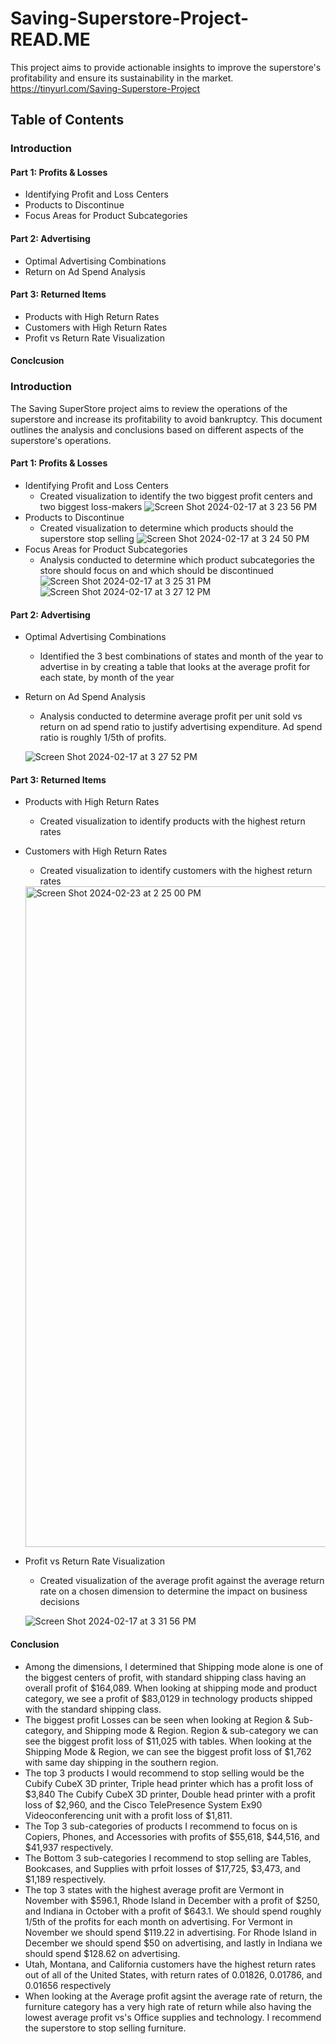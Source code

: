# Saving-Superstore-Project-READ.ME
This project aims to provide actionable insights to improve the superstore's profitability and ensure its sustainability in the market.
https://tinyurl.com/Saving-Superstore-Project
## Table of Contents
### Introduction
#### Part 1: Profits & Losses
* Identifying Profit and Loss Centers
* Products to Discontinue
* Focus Areas for Product Subcategories
#### Part 2: Advertising
* Optimal Advertising Combinations
* Return on Ad Spend Analysis
#### Part 3: Returned Items
* Products with High Return Rates
* Customers with High Return Rates
* Profit vs Return Rate Visualization
#### Conclcusion


### Introduction
The Saving SuperStore project aims to review the operations of the superstore and increase its profitability to avoid bankruptcy. This document outlines the analysis and conclusions based on different aspects of the superstore's operations.

#### Part 1: Profits & Losses
* Identifying Profit and Loss Centers
  * Created visualization to identify the two biggest profit centers and two biggest loss-makers
    ![Screen Shot 2024-02-17 at 3 23 56 PM](https://github.com/Robblodo11/Airbnb-Rental-Marker-Analysis-READ.ME/assets/153016872/3eb6517f-372b-4683-9bf3-451a55807c5f)
* Products to Discontinue
  * Created visualization to determine which products should the superstore stop selling
    ![Screen Shot 2024-02-17 at 3 24 50 PM](https://github.com/Robblodo11/Airbnb-Rental-Marker-Analysis-READ.ME/assets/153016872/d34b6e38-4a33-4fe5-9019-f88020f3c5d1)
* Focus Areas for Product Subcategories
  * Analysis conducted to determine which product subcategories the store should focus on and which should be discontinued
 ![Screen Shot 2024-02-17 at 3 25 31 PM](https://github.com/Robblodo11/Airbnb-Rental-Marker-Analysis-READ.ME/assets/153016872/77228455-cd56-404a-8b73-e94dccaac13f)
 ![Screen Shot 2024-02-17 at 3 27 12 PM](https://github.com/Robblodo11/Airbnb-Rental-Marker-Analysis-READ.ME/assets/153016872/a78ea645-a5e9-4fc7-bcbe-5fc194866ec2)

#### Part 2: Advertising
* Optimal Advertising Combinations
  * Identified the 3 best combinations of states and month of the year to advertise in by creating a table that looks at the average profit for each state, by month of the year
* Return on Ad Spend Analysis
  * Analysis conducted to determine average profit per unit sold vs return on ad spend ratio to justify advertising expenditure. Ad spend ratio is roughly 1/5th of profits. 

  ![Screen Shot 2024-02-17 at 3 27 52 PM](https://github.com/Robblodo11/Airbnb-Rental-Marker-Analysis-READ.ME/assets/153016872/b6d3bd45-0923-4d4f-9295-e8be580a9bfc)

#### Part 3: Returned Items
* Products with High Return Rates
  * Created visualization to identify products with the highest return rates
* Customers with High Return Rates
  * Created visualization to identify customers with the highest return rates
  <img width="1057" alt="Screen Shot 2024-02-23 at 2 25 00 PM" src="https://github.com/Robblodo11/Airbnb-Rental-Marker-Analysis-READ.ME/assets/153016872/c58df16e-7614-46c9-8706-6c447bf05aa4">
* Profit vs Return Rate Visualization
  * Created visualization of the average profit against the average return rate on a chosen dimension to determine the impact on business decisions
  
  ![Screen Shot 2024-02-17 at 3 31 56 PM](https://github.com/Robblodo11/Airbnb-Rental-Marker-Analysis-READ.ME/assets/153016872/7619fd65-24ac-45d3-98f6-6c04016561a8)

#### Conclusion
* Among the dimensions, I determined that Shipping mode alone is one of the biggest centers of profit, with standard shipping class having an overall profit of $164,089. When looking at shipping mode and product category, we see a profit of $83,0129 in technology products shipped with the standard shipping class.
* The biggest profit Losses can be seen when looking at Region & Sub-category, and Shipping mode & Region. Region & sub-category we can see the biggest profit loss of $11,025 with tables. When looking at the Shipping Mode & Region, we can see the biggest profit loss of $1,762 with same day shipping in the southern region.
* The top 3 products I would recommend to stop selling would be the Cubify CubeX 3D printer, Triple head printer which has a profit loss of $3,840 The Cubify CubeX 3D printer, Double head printer with a profit loss of $2,960, and the Cisco TelePresence System Ex90 Videoconferencing unit with a profit loss of $1,811.
* The Top 3 sub-categories of products I recommend to focus on is Copiers, Phones, and Accessories with profits of $55,618, $44,516, and $41,937 respectively.
* The Bottom 3 sub-categories I recommend to stop selling are Tables, Bookcases, and Supplies with prfoit losses of $17,725, $3,473, and $1,189 respectively.
* The top 3 states with the highest average profit are Vermont in November with $596.1, Rhode Island in December with a profit of $250, and Indiana in October with a profit of $643.1. We should spend roughly  1/5th of the profits for each month on advertising. For Vermont in November we should spend $119.22 in advertising. For Rhode Island in December we should spend $50 on advertising, and lastly in Indiana we should spend $128.62 on advertising.
* Utah, Montana, and California customers have the highest return rates out of all of the United States, with return rates of 0.01826, 0.01786, and 0.01656 respectively
* When looking at the Average profit agsint the average rate of return, the furniture category has a very high rate of return while also having the lowest average profit vs's Office supplies and technology. I recommend the superstore to stop selling furniture.
